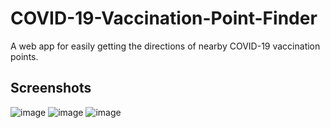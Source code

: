 # COVID-19-Vaccination-Point-Finder
A web app for easily getting the directions of nearby COVID-19 vaccination points.
## Screenshots
![image](https://github.com/rashed-hassan-siam/COVID-19-Vaccination-Point-Finder/assets/60440631/17b82965-14ee-42d8-b745-bf4b21419c66)
![image](https://github.com/rashed-hassan-siam/COVID-19-Vaccination-Point-Finder/assets/60440631/5339b635-4d6d-4f40-a43b-f5753c07a306)
![image](https://github.com/rashed-hassan-siam/COVID-19-Vaccination-Point-Finder/assets/60440631/824a3449-86dd-403e-b77e-f27dbe270a40)
